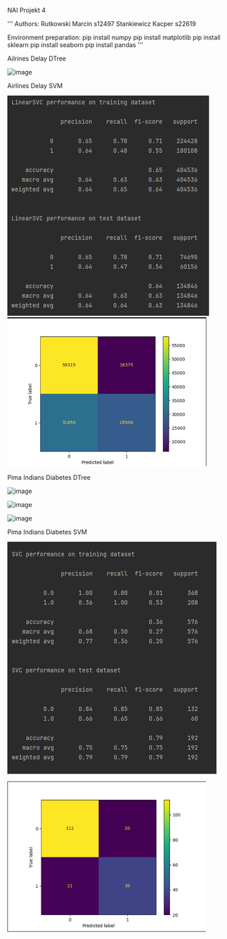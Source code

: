 NAI Projekt 4

'''
Authors:
Rutkowski Marcin s12497
Stankiewicz Kacper s22619

Environment preparation:
pip install numpy
pip install matplotlib
pip install sklearn
pip install seaborn
pip install pandas
'''

Ailrines Delay DTree

![image](https://github.com/KacperStankiewicz/NAI/assets/37616390/b573d9d8-f04e-4a67-82d7-487d77d9ecaf)

Airlines Delay SVM

![img_3.png](img_3.png)
![img_2.png](img_2.png)

Pima Indians Diabetes DTree

![image](https://github.com/KacperStankiewicz/NAI/assets/37616390/0b1038ae-54d4-47c6-8272-2bde2cc1f36e)

![image](https://github.com/KacperStankiewicz/NAI/assets/37616390/1b62259a-c906-499a-8f94-39546be673a0)

![image](https://github.com/KacperStankiewicz/NAI/assets/37616390/9b4e3264-bf39-49c0-a61a-cce28bcd9958)

Pima Indians Diabetes SVM

![img.png](img.png)

![img_1.png](img_1.png)